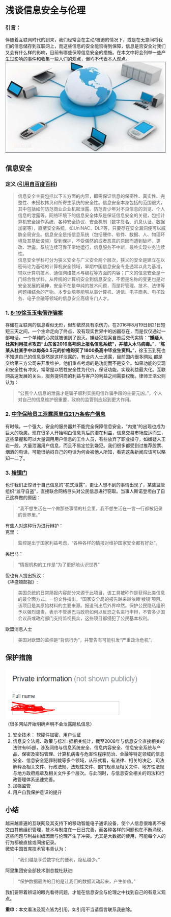 # 浅谈信息安全与伦理  
### 引言：  
伴随着互联网时代的到来，我们经常会在主动/被迫的情况下，或是在无意间将我们的信息储存到互联网上，而这些信息的安全能否得到保障，信息是否安全对我们又会有什么样的影响，目前有哪些保障信息安全的措施。在本文中将会列举一些产生过影响的事件和收集一些人们的观点，但均不代表本人观点。  
![](/images/ie.png)  
## 信息安全  
### 定义 ([引用自百度百科](https://baike.baidu.com/item/%E4%BF%A1%E6%81%AF%E5%AE%89%E5%85%A8/339810?fr=aladdin#12_2))  
>信息安全主要包括以下五方面的内容，即需保证信息的保密性、真实性、完整性、未授权拷贝和所寄生系统的安全性。信息安全本身包括的范围很大，其中包括如何防范商业企业机密泄露、防范青少年对不良信息的浏览、个人信息的泄露等。网络环境下的信息安全体系是保证信息安全的关键，包括计算机安全操作系统、各种安全协议、安全机制（数字签名、消息认证、数据加密等），直至安全系统，如UniNAC、DLP等，只要存在安全漏洞便可以威胁全局安全。信息安全是指信息系统（包括硬件、软件、数据、人、物理环境及其基础设施）受到保护，不受偶然的或者恶意的原因而遭到破坏、更改、泄露，系统连续可靠正常地运行，信息服务不中断，最终实现业务连续性。  
信息安全学科可分为狭义安全与广义安全两个层次，狭义的安全是建立在以密码论为基础的计算机安全领域，早期中国信息安全专业通常以此为基准，辅以计算机技术、通信网络技术与编程等方面的内容；广义的信息安全是一门综合性学科，从传统的计算机安全到信息安全，不但是名称的变更也是对安全发展的延伸，安全不在是单纯的技术问题，而是将管理、技术、法律等问题相结合的产物。本专业培养能够从事计算机、通信、电子商务、电子政务、电子金融等领域的信息安全高级专门人才。

### 1. [8·19徐玉玉电信诈骗案](https://baike.baidu.com/item/8%C2%B719%E5%BE%90%E7%8E%89%E7%8E%89%E7%94%B5%E4%BF%A1%E8%AF%88%E9%AA%97%E6%A1%88/20091304)  
存储在互联网的信息看似无形，但却依然具有杀伤力。在2016年8月19日到21日短短三天之间，一个生命走向了终点，没有现实世界中的凶器存在，而是仅仅通过一部电话，一个单纯的心灵就被骗到了毁灭。嫌疑犯投案自首后交代实情：“**嫌疑人杜某利用技术攻击“山东省2016高考网上报名信息系统”，并植入木马病毒。**”，“**陈某从杜某手中以每条0.5元的价格购买了1800条高中毕业生资料。**”，徐玉玉到死也不知道自己的信息竟然是这样泄露的，有业内人士透露，目前国内很多网站,都是交给第三方公司来开发维护，他们重点考虑的是功能而不是安全。如果功能的实现和安全性有冲突，常常是以牺牲安全性为代价，保证功能，实现利益最大化。互联网高速发展的关头，服务提供商的利益与客户的利益之间需要权衡。律师王浩公则认为：  
>“公民个人信息的泄露才是骗子顺利实施电信诈骗手段的主要元凶。”，个人对自己的信息维护很重要，政府的监管则应起到更大作用。  

### 2. [中华保险员工泄露原单位21万条客户信息](https://baijiahao.baidu.com/s?id=1599328169452416502&wfr=spider&for=pc)   
有时候，一个强大，安全的服务器并不能完全保障信息安全，“内鬼”的出现也成为巨大的隐患。现在很多人开始明白信息背后的潜在利益，信息交易市场应运而生，这些掌握和可以大量调用用户信息的工作人员，有些放弃了职业操守，如嫌疑人王岩一般，大量泄漏用户信息，而且不易定位到嫌犯。我们很多都受到过推荐股票、烟酒的电话，可能很纳闷自己的电话为何会被他人所知，看完这条新闻应该可以略知一二了。  

### 3. [棱镜门](https://baike.baidu.com/item/%E6%A3%B1%E9%95%9C%E9%97%A8/6006333?fr=aladdin)  
也许我们正惊讶于自己信息的“花式泄露”，更让人想不到的事情出现了，某些监管组织“监守自盗”，直接联合网络巨头对公民信息进行窃取。当事人斯诺登坦白了自己这样做的原因：
>“我不想生活在一个做那些事情的社会里，我不想生活在一言一行都被记录的世界里。”

有些人对这种行为进行辩护：  
克里 ：
>监控是出于国家利益考虑，“各种各样的情报对维护国家安全都有好处”。

奥巴马：
>“情报机构的工作是“为了更好地认识世界”

但也有人提出抗议：  
《华盛顿邮报》:
>美国总统的日常简报内容部分来源于此项目，该工具被称作是获得此类信息的最全面方式。一份文件指出，“国家安全局的报告越来越依赖‘棱镜’项目。该项目是其原始材料的主要来源。报道刊出后外界哗然。保护公民隐私组织予以强烈谴责，表示不管奥巴马政府如何以反恐之名进行申辩，不管多少国会议员或政府部门支持监视民众，这些项目都侵犯了公民基本权利。   

欧盟消息人士
>美国对欧盟的监控是“背信行为”，并警告有可能引发“严重政治危机”。  

## 保护措施   
![](/images/information.png)  
（很多网站开始明确声明不会泄露隐私信息）
 
1. 安全技术： 软硬件加密、用户认证  
2. 信息安全法规、政策与标准:  据相关统计，截至2008年与信息安全直接相关的法律有65部，涉及网络与信息系统安全、信息内容安全、信息安全系统与产品、保密及密码管理、计算机病毒与危害性程序防治、金融等特定领域的信息安全、信息安全犯罪制裁等多个领域，从形式看，有法律、相关的决定、司法解释及相关文件、行政法规、法规性文件、部门规章及相关文件、地方性法规与地方政府规章及相关文件多个层次。与此同时，与信息安全相关的司法和行政管理体系迅速完善。
3. 加强监管  
4. 用户自我保护意识的提升  

## 小结  
越来越普遍的互联网及其支持下的移动智能电子通讯设备，使个人信息很难再不被交由其他组织管理，技术与制度在一日日完善，而各种各样的问题也在不断涌现，这些问题与利益纠缠因而与伦理产生了冲突。尤其是大数据的使用，可能每个人的行为都被直接或间接记录。  
微软中国首席技术官韦青认为：
>“我们越是享受数字化的便利，隐私越少。” 

阿里集团安全部技术副总裁杜跃进:
>“保护数据最终的目的是让我们的数据流动起来，产生价值。”

我们要带着辨证的眼光看待问题，才能在信息安全与伦理之中找到自己的有意义观点。   

**重申**：本文看法及观点皆为引用，如引用不当请留言联系我删除。
